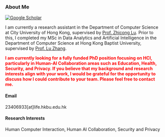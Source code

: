 ### About Me

[![Google Scholar](https://upload.wikimedia.org/wikipedia/commons/6/6b/Google_Scholar_logo.svg)](https://scholar.google.com/citations?user=IEItd-kAAAAJ&hl=zh-CN&oi=ao)

I am currently a research assistant in the Department of Computer Science at City University of Hong Kong, supervised by [Prof. Zhicong Lu](https://www.cs.cityu.edu.hk/~zhiconlu/). Prior to this, I completed my MSc in Data Analytics and Artificial Intelligence in the Department of Computer Science at Hong Kong Baptist University, supervised by [Prof. Lu Zhang](https://www.comp.hkbu.edu.hk/~ericluzhang/).

<span style="color: red; font-weight: bold;">I am currently looking for a fully funded PhD position focusing on HCI, particularly in Human-AI Collaboration areas such as Education, Health, Security, and Privacy. If you believe that my background and research interests align with your work, I would be grateful for the opportunity to discuss how I could contribute to your team. Please feel free to contact me.</span>

#### Email
23406933[at]life.hkbu.edu.hk

#### Research Interests
Human Computer Interaction, Human AI Collaboration, Security and Privacy
